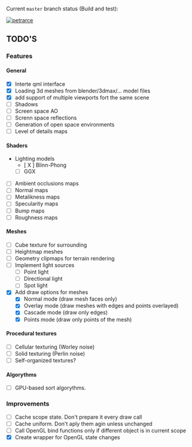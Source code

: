 Current `master` branch status (Build and test):

[![petrarce](https://circleci.com/gh/petrarce/render_engine/tree/master.svg?style=svg)](https://app.circleci.com/pipelines/github/petrarce/render_engine?branch=master)

## TODO'S

### Features

#### General
- [X] Interte qml interface
- [X] Loading 3d meshes from blender/3dmax/... model files
- [X] add support of multiple viewports fort the same scene
- [ ] Shadows
- [ ] Screen space AO
- [ ] Screnn space reflections
- [ ] Generation of open space environments
- [ ] Level of details maps

#### Shaders

- Lighting models
	- [ X ] Blinn-Phong
	- [ ] GGX
- [ ] Ambient occlusions maps
- [ ] Normal maps
- [ ] Metalikness maps
- [ ] Specularity maps
- [ ] Bump maps
- [ ] Roughness maps

#### Meshes

- [ ] Cube texture for surrounding
- [ ] Heightmap meshes
- [ ] Geometry clipmaps for terrain rendering
- [ ] Implement light sources
	- [ ] Point light
	- [ ] Directional light
	- [ ] Spot light
- [X] Add draw options for meshes
	- [X] Normal mode (draw mesh faces only)
	- [X] Overlay mode (draw meshes with edges and points overlayed)
	- [X] Cascade mode (draw only edges)
	- [X] Points mode (draw only points of the mesh)

#### Procedural textures

- [ ] Cellular texturing (Worley noise)
- [ ] Solid texturing (Perlin noise)
- [ ] Self-organized textures?

####  Algorythms

- [ ] GPU-based sort algorythms.

### Improvements

- [ ] Cache scope state. Don't prepare it every draw call 
- [ ] Cache uniform. Don't aply them agin unless unchanged
- [ ] Call OpenGL bind functions only if different object is in current scope
- [X] Create wrapper for OpenGL state changes 
